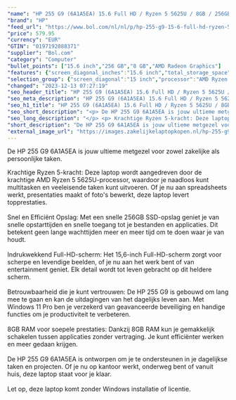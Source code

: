 ```yaml
---
"name": "HP 255 G9 (6A1A5EA) 15.6 Full HD / Ryzen 5 5625U / 8GB / 256GB / FreeDos"
"brand": "HP"
"feed_url": "https://www.bol.com/nl/nl/p/hp-255-g9-15-6-full-hd-ryzen-5-5625u-8gb-256gb-w11p/9300000151642028"
"price": 579.95
"currency": "EUR"
"GTIN": "0197192088371"
"supplier": "Bol.com"
"category": "Computer"
"bullet_points": ["15.6 inch","256 GB","8 GB","AMD Radeon Graphics"]
"features": {"screen_diagonal_inches":"15.6 inch","total_storage_space":"256 GB","memory_size":"8 GB","graphics_card":"AMD Radeon Graphics"}
"selection_group": {"screen_diagonal":"15 inch","processor":"AMD Ryzen 5","changed_price_past_3_days":false,"product_family":"HP 255"}
"changed": "2023-12-13 07:27:19"
"seo_header_title": "HP 255 G9 (6A1A5EA) 15.6 Full HD / Ryzen 5 5625U / 8GB / 256GB / FreeDos"
"seo_meta_description": "HP 255 G9 (6A1A5EA) 15.6 Full HD / Ryzen 5 5625U / 8GB / 256GB / FreeDos"
"seo_h1_title": "HP 255 G9 (6A1A5EA) 15.6 Full HD / Ryzen 5 5625U / 8GB / 256GB / FreeDos"
"seo_short_description": "<p> De HP 255 G9 6A1A5EA is jouw ultieme metgezel voor zowel zakelijke als persoonlijke taken."
"seo_long_description": "</p> <p> Krachtige Ryzen 5-kracht: Deze laptop wordt aangedreven door de krachtige AMD Ryzen 5 5625U-processor, waardoor je naadloos kunt multitasken en veeleisende taken kunt uitvoeren. Of je nu aan spreadsheets werkt, presentaties maakt of foto's bewerkt, deze laptop levert topprestaties. <br /><br />Snel en Efficiënt Opslag: Met een snelle 256GB SSD-opslag geniet je van snelle opstarttijden en snelle toegang tot je bestanden en applicaties. Dit betekent geen lange wachttijden meer en meer tijd om te doen waar je van houdt. <br /><br />Indrukwekkend Full-HD-scherm: Het 15,6-inch Full-HD-scherm zorgt voor scherpe en levendige beelden, of je nu aan het werk bent of van entertainment geniet. Elk detail wordt tot leven gebracht op dit heldere scherm. <br /><br />Betrouwbaarheid die je kunt vertrouwen: De HP 255 G9 is gebouwd om lang mee te gaan en kan de uitdagingen van het dagelijks leven aan. Met Windows 11 Pro ben je verzekerd van geavanceerde beveiliging en handige functies om je productiviteit te verbeteren. <br /><br />8GB RAM voor soepele prestaties: Dankzij 8GB RAM kun je gemakkelijk schakelen tussen applicaties zonder vertraging. Je kunt efficiënter werken en meer gedaan krijgen. <br /><br />De HP 255 G9 6A1A5EA is ontworpen om je te ondersteunen in je dagelijkse taken en projecten. Of je nu op kantoor werkt, onderweg bent of vanuit huis, deze laptop staat voor je klaar. <br /><br />Let op, deze laptop komt zonder Windows installatie of licentie. </p>"
"short_description": "De HP 255 G9 6A1A5EA is jouw ultieme metgezel voor zowel zakelijke als persoonlijke taken. Krachtige Ryzen 5-kracht: Deze laptop wordt aangedreven door de krachtige AMD Ryzen 5 5625U-processor, waardoor je naadloos kunt multitasken en veeleisende taken kunt uitvoeren. Of je nu aan spreadsheets werkt, presentaties maakt of foto's bewerkt, deze laptop levert topprestaties. Snel en Efficiënt Opslag: Met een snelle 256GB SSD-opslag geniet je van snelle opstarttijden en snelle toegang tot je bestanden en applicaties. Dit betekent geen lange wachttijden meer en meer tijd om te doen waar je van houdt. Indrukwekkend Full-HD-scherm: Het 15,6-inch Full-HD-scherm zorgt voor scherpe en levendige beelden, of je nu aan het werk bent of van entertainment geniet. Elk detail wordt tot leven gebracht op dit heldere scherm. Betrouwbaarheid die je kunt vertrouwen: De HP 255 G9 is gebouwd om lang mee te gaan en kan de uitdagingen van het dagelijks leven aan. Met Windows 11 Pro ben je verzekerd van geavanceerde beveiliging en handige functies om je productiviteit te verbeteren. 8GB RAM voor soepele prestaties: Dankzij 8GB RAM kun je gemakkelijk schakelen tussen applicaties zonder vertraging. Je kunt efficiënter werken en meer gedaan krijgen. De HP 255 G9 6A1A5EA is ontworpen om je te ondersteunen in je dagelijkse taken en projecten. Of je nu op kantoor werkt, onderweg bent of vanuit huis, deze laptop staat voor je klaar. Let op, deze laptop komt zonder Windows installatie of licentie."
"external_image_url": "https://images.zakelijkelaptopkopen.nl/hp-255-g9-15-6-full-hd-ryzen-5-5625u-8gb-256gb-w11p.webp"
---
```


<p> De HP 255 G9 6A1A5EA is jouw ultieme metgezel voor zowel zakelijke als persoonlijke taken.  </p> <p> Krachtige Ryzen 5-kracht: Deze laptop wordt aangedreven door de krachtige AMD Ryzen 5 5625U-processor, waardoor je naadloos kunt multitasken en veeleisende taken kunt uitvoeren. Of je nu aan spreadsheets werkt, presentaties maakt of foto's bewerkt, deze laptop levert topprestaties.<br /><br />Snel en Efficiënt Opslag: Met een snelle 256GB SSD-opslag geniet je van snelle opstarttijden en snelle toegang tot je bestanden en applicaties. Dit betekent geen lange wachttijden meer en meer tijd om te doen waar je van houdt.<br /><br />Indrukwekkend Full-HD-scherm: Het 15,6-inch Full-HD-scherm zorgt voor scherpe en levendige beelden, of je nu aan het werk bent of van entertainment geniet. Elk detail wordt tot leven gebracht op dit heldere scherm.<br /><br />Betrouwbaarheid die je kunt vertrouwen: De HP 255 G9 is gebouwd om lang mee te gaan en kan de uitdagingen van het dagelijks leven aan. Met Windows 11 Pro ben je verzekerd van geavanceerde beveiliging en handige functies om je productiviteit te verbeteren.<br /><br />8GB RAM voor soepele prestaties: Dankzij 8GB RAM kun je gemakkelijk schakelen tussen applicaties zonder vertraging. Je kunt efficiënter werken en meer gedaan krijgen.<br /><br />De HP 255 G9 6A1A5EA is ontworpen om je te ondersteunen in je dagelijkse taken en projecten. Of je nu op kantoor werkt, onderweg bent of vanuit huis, deze laptop staat voor je klaar.<br /><br />Let op, deze laptop komt zonder Windows installatie of licentie. </p>